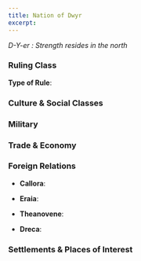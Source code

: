 ```yaml
---
title: Nation of Dwyr
excerpt: 
---
```


*D-Y-er : Strength resides in the north*

### Ruling Class

**Type of Rule**: 



### Culture & Social Classes



### Military



### Trade & Economy



### Foreign Relations

* **Callora**: 



* **Eraia**: 

* **Theanovene**: 

* **Dreca**: 

### Settlements & Places of Interest

